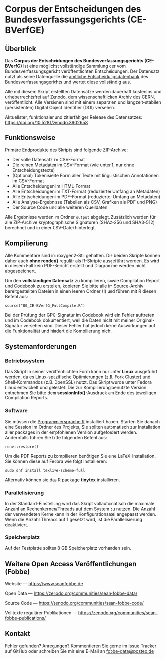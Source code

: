 # Corpus der Entscheidungen des Bundesverfassungsgerichts (CE-BVerfGE)

## Überblick

Das **Corpus der Entscheidungen des Bundesverfassungsgerichts (CE-BVerfG)** ist eine möglichst vollständige Sammlung der vom Bundesverfassungsgericht veröffentlichten Entscheidungen. Der Datensatz nutzt als seine Datenquelle die [amtliche Entscheidungsdatenbank](https://www.bundesverfassungsgericht.de) des Bundesverfassungsgerichts und wertet diese vollständig aus.

Alle mit diesem Skript erstellten Datensätze werden dauerhaft kostenlos und urheberrechtsfrei auf Zenodo, dem wissenschaftlichen Archiv des CERN, veröffentlicht. Alle Versionen sind mit einem separaten und langzeit-stabilen (persistenten) Digital Object Identifier (DOI) versehen.

Aktuellster, funktionaler und zitierfähiger Release des Datensatzes: <https://doi.org/10.5281/zenodo.3902658>




## Funktionsweise

Primäre Endprodukte des Skripts sind folgende ZIP-Archive:
 
- Der volle Datensatz im CSV-Format
- Die reinen Metadaten im CSV-Format (wie unter 1, nur ohne Entscheidungstexte)
- (Optional) Tokenisierte Form aller Texte mit linguistischen Annotationen im CSV-Format
- Alle Entscheidungen im HTML-Format
- Alle Entscheidungen im TXT-Format (reduzierter Umfang an Metadaten)
- Alle Entscheidungen im PDF-Format (reduzierter Umfang an Metadaten)
- Alle Analyse-Ergebnisse (Tabellen als CSV, Grafiken als PDF und PNG)
- Der Source Code und alle weiteren Quelldaten


Alle Ergebnisse werden im Ordner `output` abgelegt. Zusätzlich werden für alle ZIP-Archive kryptographische Signaturen (SHA2-256 und SHA3-512) berechnet und in einer CSV-Datei hinterlegt.




## Kompilierung

Alle Kommentare sind im roxygen2-Stil gehalten. Die beiden Skripte können daher auch **ohne render()** regulär als R-Skripte ausgeführt werden. Es wird in diesem Fall kein PDF-Bericht erstellt und Diagramme werden nicht abgespeichert.
 
Um den **vollständigen Datensatz** zu kompilieren, sowie Compilation Report und Codebook zu erstellen, kopieren Sie bitte alle im Source-Archiv bereitgestellten Dateien in einen leeren Ordner (!) und führen mit R diesen Befehl aus:


```
source("00_CE-BVerfG_FullCompile.R")
```

Bei der Prüfung der GPG-Signatur im Codebook wird ein Fehler auftreten und im Codebook dokumentiert, weil die Daten nicht mit meiner Original-Signatur versehen sind. Dieser Fehler hat jedoch keine Auswirkungen auf die Funktionalität und hindert die Kompilierung nicht.


## Systemanforderungen

### Betriebssystem

Das Skript in seiner veröffentlichten Form kann nur unter **Linux** ausgeführt werden, da es Linux-spezifische Optimierungen (z.B. Fork Cluster) und Shell-Kommandos (z.B. OpenSSL) nutzt. Das Skript wurde unter Fedora Linux entwickelt und getestet. Die zur Kompilierung benutzte Version entnehmen Sie bitte dem **sessionInfo()**-Ausdruck am Ende des jeweiligen Compilation Reports.

### Software

Sie müssen die [Programmiersprache R](https://www.r-project.org/) installiert haben. Starten Sie danach eine Session im Ordner des Projekts, Sie sollten automatisch zur Installation aller packages in der empfohlenen Version aufgefordert werden. Andernfalls führen Sie bitte folgenden Befehl aus:

```
renv::restore()
```

Um die PDF Reports zu kompilieren benötigen Sie eine LaTeX-Installation. Sie können diese auf Fedora wie folgt installieren:

```
sudo dnf install texlive-scheme-full
```

Alternativ können sie das R package **tinytex** installieren.



### Parallelisierung

In der Standard-Einstellung wird das Skript vollautomatisch die maximale Anzahl an Rechenkernen/Threads auf dem System zu nutzen. Die Anzahl der verwendeten Kerne kann in der Konfigurationsatei angepasst werden. Wenn die Anzahl Threads auf 1 gesetzt wird, ist die Parallelisierung deaktiviert.

### Speicherplatz

Auf der Festplatte sollten 8 GB Speicherplatz vorhanden sein.


 

## Weitere Open Access Veröffentlichungen (Fobbe)

Website — https://www.seanfobbe.de

Open Data  —  https://zenodo.org/communities/sean-fobbe-data/

Source Code  —  https://zenodo.org/communities/sean-fobbe-code/

Volltexte regulärer Publikationen  —  https://zenodo.org/communities/sean-fobbe-publications/



## Kontakt

Fehler gefunden? Anregungen? Kommentieren Sie gerne im Issue Tracker auf GitHub oder schreiben Sie mir eine E-Mail an [fobbe-data@posteo.de](fobbe-data@posteo.de)



